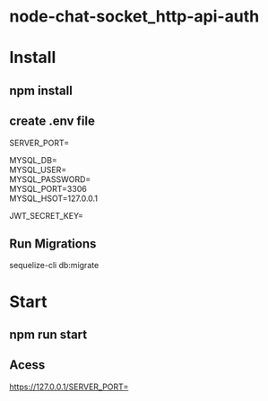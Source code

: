 # node-chat-socket_http-api-auth

# Install

## npm install ##
## create .env file ##
SERVER_PORT=

MYSQL_DB=  
MYSQL_USER=  
MYSQL_PASSWORD=  
MYSQL_PORT=3306  
MYSQL_HSOT=127.0.0.1  

JWT_SECRET_KEY=

## Run Migrations ##
sequelize-cli db:migrate      

# Start #
## npm run start ##

## Acess ##
https://127.0.0.1/SERVER_PORT=
